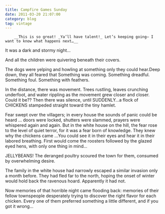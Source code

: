 ```yaml
---
title: Campfire Games Sunday
date: 2011-03-20 21:07:00
category: blog
tag: vintage
---
```

        __This is so great! _Ya’ll have talent!_ Let’s keeping going– I want to know what happens next…__

It was a dark and stormy night…

And all the children were quivering beneath their covers.

The dogs were yelping and howling at something only they could hear.Deep down, they all feared that Something was coming. Something dreadful. Something foul. Something with feathers.

In the distance, there was movement. Trees rustling, leaves crunching underfoot, and water rippling as the movement grew closer and closer. Could it be?? Then there was silence, until SUDDENLY…a flock of CHICKENS stampeded straight toward the tiny hamlet.

Fear swept over the villagers; in every house the sounds of panic could be heard … doors were locked, shutters were slammed, prayers were whispered again and again. But in the white house on the hill, the fear rose to the level of quiet terror, for it was a fear born of knowledge. They knew why the chickens came …You could see it in their eyes and hear it in their labored breathing. First would come the roosters followed by the glazed eyed hens, with only one thing in mind…

JELLYBEANS! The deranged poultry scoured the town for them, consumed by overwhelming desire.

The family in the white house had narrowly escaped a similar invasion only a month before. They had fled far to the north, hoping the onset of winter would hold back the ravenous hoard. Apparently it had not.

Now memories of that horrible night came flooding back: memories of their fellow townspeople desperately trying to discover the right flavor for each chicken. Every one of them preferred something a little different, and if you got it wrong…